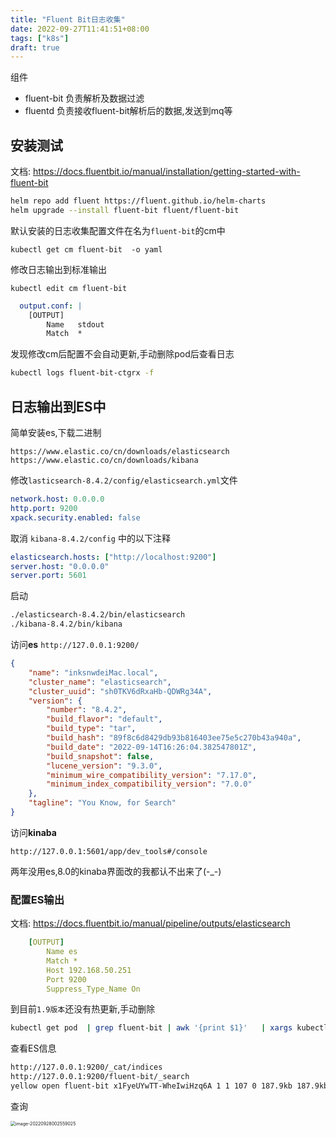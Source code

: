 ```yaml
---
title: "Fluent Bit日志收集"
date: 2022-09-27T11:41:51+08:00
tags: ["k8s"]
draft: true
---
```


组件

- fluent-bit 负责解析及数据过滤
- fluentd 负责接收fluent-bit解析后的数据,发送到mq等

## 安装测试

文档: https://docs.fluentbit.io/manual/installation/getting-started-with-fluent-bit

```bash
helm repo add fluent https://fluent.github.io/helm-charts
helm upgrade --install fluent-bit fluent/fluent-bit
```

默认安装的日志收集配置文件在名为`fluent-bit`的cm中

```
kubectl get cm fluent-bit  -o yaml
```

修改日志输出到标准输出

```
kubectl edit cm fluent-bit
```

```yaml
  output.conf: |
    [OUTPUT]
        Name   stdout
        Match  *
```

发现修改cm后配置不会自动更新,手动删除pod后查看日志

```bash
kubectl logs fluent-bit-ctgrx -f
```

## 日志输出到ES中

简单安装es,下载二进制

```
https://www.elastic.co/cn/downloads/elasticsearch
https://www.elastic.co/cn/downloads/kibana
```

修改`lasticsearch-8.4.2/config/elasticsearch.yml`文件

```yaml
network.host: 0.0.0.0
http.port: 9200
xpack.security.enabled: false
```

取消 `kibana-8.4.2/config` 中的以下注释

```yaml
elasticsearch.hosts: ["http://localhost:9200"]
server.host: "0.0.0.0"
server.port: 5601
```

启动

```bash
./elasticsearch-8.4.2/bin/elasticsearch
./kibana-8.4.2/bin/kibana
```

访问**es** `http://127.0.0.1:9200/`

```json
{
    "name": "inksnwdeiMac.local",
    "cluster_name": "elasticsearch",
    "cluster_uuid": "sh0TKV6dRxaHb-QDWRg34A",
    "version": {
        "number": "8.4.2",
        "build_flavor": "default",
        "build_type": "tar",
        "build_hash": "89f8c6d8429db93b816403ee75e5c270b43a940a",
        "build_date": "2022-09-14T16:26:04.382547801Z",
        "build_snapshot": false,
        "lucene_version": "9.3.0",
        "minimum_wire_compatibility_version": "7.17.0",
        "minimum_index_compatibility_version": "7.0.0"
    },
    "tagline": "You Know, for Search"
}
```

访问**kinaba**

```
http://127.0.0.1:5601/app/dev_tools#/console
```

两年没用es,8.0的kinaba界面改的我都认不出来了(-_-)

### 配置ES输出

文档: https://docs.fluentbit.io/manual/pipeline/outputs/elasticsearch

```yaml
    [OUTPUT]
        Name es
        Match *
        Host 192.168.50.251
        Port 9200
        Suppress_Type_Name On
```

到目前`1.9版本`还没有热更新,手动删除

```bash
kubectl get pod  | grep fluent-bit | awk '{print $1}'   | xargs kubectl delete pod 
```

查看ES信息

```bash
http://127.0.0.1:9200/_cat/indices
http://127.0.0.1:9200/fluent-bit/_search
yellow open fluent-bit x1FyeUYwTT-WheIwiHzq6A 1 1 107 0 187.9kb 187.9kb
```

查询

<img src="http://inksnw.asuscomm.com:3001/blog/fluent-bit日志收集_1539f772172be7ccf3a9f07e30b0579d.png" alt="image-20220928002559025" style="zoom:50%;" />

